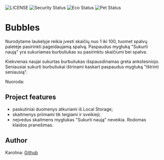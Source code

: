 ![LICENSE](https://img.shields.io/badge/license-MIT-blue.svg?style=flat-square)
![Security Status](https://img.shields.io/security-headers?label=Security&url=https%3A%2F%2Fgithub.com&style=flat-square)
![Eco Status](https://img.shields.io/badge/ECO-Friendly-green.svg)
![Pet Status](https://img.shields.io/badge/Pet-Friendly-green) 

# Bubbles

Nurodytame laukelyje reikia įvesti skaičių nuo 1 iki 100, tuomet spalvų paletėje pasirinkti pageidaujamą spalvą. Paspaudus mygtuką "Sukurti naują" yra sukuriamas burbuliukas su pasirinktu skaičiumi bei spalva.

Kiekvienas naujai sukurtas burbuliukas išspausdinamas greta ankstesniojo. Seniausiai sukurti burbuliukai ištrinami kaskart paspaudus mygtuką "Ištrinti seniausią".

Nuoroda: 

## Project features

-   paskutiniai duomenys atkuriami iš Local Storage;
-   skaitmenys priimami tik teigiami ir sveikieji;
-   neįvedus skaitmens mygtukas "Sukurti naują" neveikia. Rodomas klaidos pranešimas.

## Author

Karolina: [Github](https://github.com/SaKarolina)
